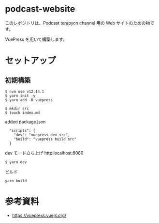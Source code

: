 # podcast-website

このレポジトリは、Podcast terapyon channel 用の Web サイトのための物です。

VuePress を用いて構築します。

# セットアップ

## 初期構築

```
$ nvm use v12.14.1
$ yarn init -y
$ yarn add -D vuepress
```

```
$ mkdir src
$ touch index.md
```

added package.json

```
  "scripts": {
    "dev": "vuepress dev src",
    "build": "vuepress build src"
  }
```

dev モード立ち上げ
http:localhost:8080

```
$ yarn dev
```

ビルド

```
yarn build
```

# 参考資料

- https://vuepress.vuejs.org/
